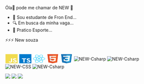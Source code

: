 Óla👋
pode me chamar de NEW 🤙



- 🔭 Sou estudante de Fron End...
- 🔍 Em busca da minha vaga...
- 🥎 Pratico Esporte...



⚡⚡⚡ New souza

<div style="display: inline_block"><br>
  <img align="center" alt="NEW-Js" height="30" width="40" src="https://raw.githubusercontent.com/devicons/devicon/master/icons/javascript/javascript-plain.svg">
  <img align="center" alt="NEW-Ts" height="30" width="40" src="https://raw.githubusercontent.com/devicons/devicon/master/icons/typescript/typescript-plain.svg">
  <img align="center" alt="NEW-React" height="30" width="40" src="https://raw.githubusercontent.com/devicons/devicon/master/icons/react/react-original.svg">
  <img align="center" alt="NEW-HTML" height="30" width="40" src="https://raw.githubusercontent.com/devicons/devicon/master/icons/html5/html5-original.svg">
  <img align="center" alt="NEW-CSS" height="30" width="40" src="https://raw.githubusercontent.com/devicons/devicon/master/icons/css3/css3-original.svg">
  <img align="center" alt="NEW-Csharp" height="40" width="60" src="https://cdn.jsdelivr.net/gh/devicons/devicon@latest/icons/firebase/firebase-original.svg" />
  <img align="center" alt="NEW-Csharp" height="40" width="60" src="https://cdn.jsdelivr.net/gh/devicons/devicon@latest/icons/wordpress/wordpress-plain.svg" />
  <img align="center" alt="NEW-CSS" height="60" width="40" src="https://cdn.jsdelivr.net/gh/devicons/devicon@latest/icons/nodejs/nodejs-original-wordmark.svg" />
  <img align="center" alt="NEW-Csharp" height="110" width="80"  src="https://cdn.jsdelivr.net/gh/devicons/devicon@latest/icons/tailwindcss/tailwindcss-original-wordmark.svg" />       
  

          
</div>
  
   
  <a href="https://www.linkedin.com/in/new-souza-7583a6297/" target="_blank"><img src="https://img.shields.io/badge/-LinkedIn-%230077B5?style=for-the-badge&logo=linkedin&logoColor=white" target="_blank"></a> 
  <a href = "newsouzadeveloper@gmail.com"><img src="https://img.shields.io/badge/-Gmail-%23333?style=for-the-badge&logo=gmail&logoColor=white" target="_blank"></a>
  <a href="https://www.instagram.com/newsouz/" target="_blank"><img src="https://img.shields.io/badge/-Instagram-%23E4405F?style=for-the-badge&logo=instagram&logoColor=white" target="_blank"></a>
 
<div> 

</div>
